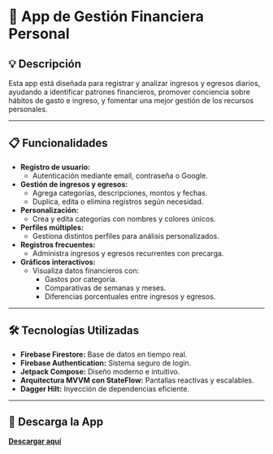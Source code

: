 # 🎉 App de Gestión Financiera Personal  

## 💡 Descripción  
Esta app está diseñada para registrar y analizar ingresos y egresos diarios, ayudando a identificar patrones financieros, promover conciencia sobre hábitos de gasto e ingreso, y fomentar una mejor gestión de los recursos personales.  

---

## 📋 Funcionalidades  

- **Registro de usuario:**  
  - Autenticación mediante email, contraseña o Google.  
- **Gestión de ingresos y egresos:**  
  - Agrega categorías, descripciones, montos y fechas.  
  - Duplica, edita o elimina registros según necesidad.  
- **Personalización:**  
  - Crea y edita categorías con nombres y colores únicos.  
- **Perfiles múltiples:**  
  - Gestiona distintos perfiles para análisis personalizados.  
- **Registros frecuentes:**  
  - Administra ingresos y egresos recurrentes con precarga.  
- **Gráficos interactivos:**  
  - Visualiza datos financieros con:  
    - Gastos por categoría.  
    - Comparativas de semanas y meses.  
    - Diferencias porcentuales entre ingresos y egresos.  

---

## 🛠️ Tecnologías Utilizadas  

- **Firebase Firestore:** Base de datos en tiempo real.  
- **Firebase Authentication:** Sistema seguro de login.  
- **Jetpack Compose:** Diseño moderno e intuitivo.  
- **Arquitectura MVVM con StateFlow:** Pantallas reactivas y escalables.  
- **Dagger Hilt:** Inyección de dependencias eficiente.  

---

## 📲 Descarga la App  
[**Descargar aquí**](https://drive.google.com/file/d/1-PISEuok-_1y6lP20tfAO75ja_lKkJWs/view?usp=sharing) 
